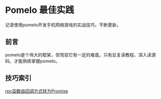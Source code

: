 # Pomelo 最佳实践

记录使用pomelo开发手机网络游戏的实战技巧，不断更新。

## 前言

pomelo是个伟大的框架，但驾驭它有一定的难度。只有反复读教程、深入读源码，才能熟练掌握pomelo。

## 技巧索引

[rpc函数由回调方式转为Promise](https://github.com/xymeng2017/blog/wiki/rpc%E5%87%BD%E6%95%B0%E7%94%B1%E5%9B%9E%E8%B0%83%E6%96%B9%E5%BC%8F%E8%BD%AC%E4%B8%BAPromise)

